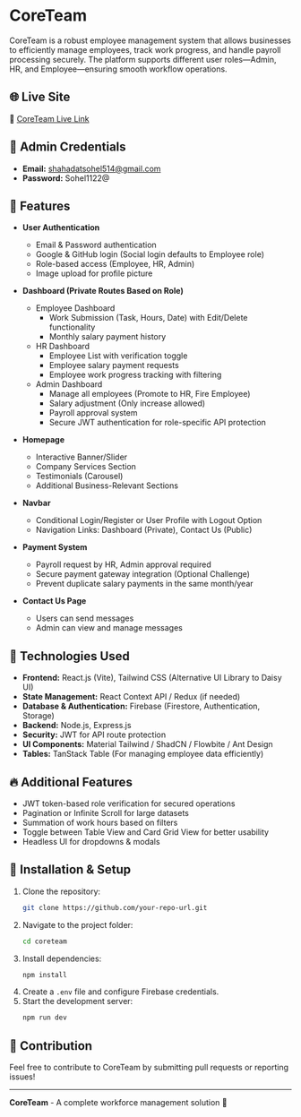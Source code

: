 # CoreTeam

CoreTeam is a robust employee management system that allows businesses to efficiently manage employees, track work progress, and handle payroll processing securely. The platform supports different user roles—Admin, HR, and Employee—ensuring smooth workflow operations.

## 🌐 Live Site
🔗 [CoreTeam Live Link](https://core-team-eb32c.web.app/)

## 🔑 Admin Credentials
- **Email:** shahadatsohel514@gmail.com  
- **Password:** Sohel1122@

## 🚀 Features

- **User Authentication**
  - Email & Password authentication
  - Google & GitHub login (Social login defaults to Employee role)
  - Role-based access (Employee, HR, Admin)
  - Image upload for profile picture

- **Dashboard (Private Routes Based on Role)**
  - Employee Dashboard
    - Work Submission (Task, Hours, Date) with Edit/Delete functionality
    - Monthly salary payment history
  - HR Dashboard
    - Employee List with verification toggle
    - Employee salary payment requests
    - Employee work progress tracking with filtering
  - Admin Dashboard
    - Manage all employees (Promote to HR, Fire Employee)
    - Salary adjustment (Only increase allowed)
    - Payroll approval system
    - Secure JWT authentication for role-specific API protection

- **Homepage**
  - Interactive Banner/Slider
  - Company Services Section
  - Testimonials (Carousel)
  - Additional Business-Relevant Sections

- **Navbar**
  - Conditional Login/Register or User Profile with Logout Option
  - Navigation Links: Dashboard (Private), Contact Us (Public)

- **Payment System**
  - Payroll request by HR, Admin approval required
  - Secure payment gateway integration (Optional Challenge)
  - Prevent duplicate salary payments in the same month/year

- **Contact Us Page**
  - Users can send messages
  - Admin can view and manage messages

## 📌 Technologies Used
- **Frontend:** React.js (Vite), Tailwind CSS (Alternative UI Library to Daisy UI)
- **State Management:** React Context API / Redux (if needed)
- **Database & Authentication:** Firebase (Firestore, Authentication, Storage)
- **Backend:** Node.js, Express.js
- **Security:** JWT for API route protection
- **UI Components:** Material Tailwind / ShadCN / Flowbite / Ant Design
- **Tables:** TanStack Table (For managing employee data efficiently)

## 🔥 Additional Features
- JWT token-based role verification for secured operations
- Pagination or Infinite Scroll for large datasets
- Summation of work hours based on filters
- Toggle between Table View and Card Grid View for better usability
- Headless UI for dropdowns & modals

## 📌 Installation & Setup
1. Clone the repository:
   ```sh
   git clone https://github.com/your-repo-url.git
   ```
2. Navigate to the project folder:
   ```sh
   cd coreteam
   ```
3. Install dependencies:
   ```sh
   npm install
   ```
4. Create a `.env` file and configure Firebase credentials.
5. Start the development server:
   ```sh
   npm run dev
   ```

## 📩 Contribution
Feel free to contribute to CoreTeam by submitting pull requests or reporting issues!

---
**CoreTeam** - A complete workforce management solution 🚀